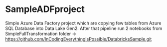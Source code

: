 # SampleADFproject
Simple Azure Data Factory project which are copying few tables from Azure SQL Database into Data Lake Gen2.
After that pipeline run 2 notebooks from SimpleFullTransformation folder -> https://github.com/InCodingEverythingIsPossible/DatabricksSample.git
